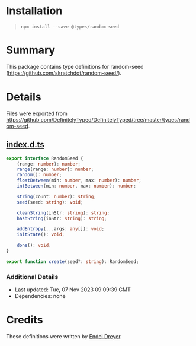 # Installation
> `npm install --save @types/random-seed`

# Summary
This package contains type definitions for random-seed (https://github.com/skratchdot/random-seed/).

# Details
Files were exported from https://github.com/DefinitelyTyped/DefinitelyTyped/tree/master/types/random-seed.
## [index.d.ts](https://github.com/DefinitelyTyped/DefinitelyTyped/tree/master/types/random-seed/index.d.ts)
````ts
export interface RandomSeed {
    (range: number): number;
    range(range: number): number;
    random(): number;
    floatBetween(min: number, max: number): number;
    intBetween(min: number, max: number): number;

    string(count: number): string;
    seed(seed: string): void;

    cleanString(inStr: string): string;
    hashString(inStr: string): string;

    addEntropy(...args: any[]): void;
    initState(): void;

    done(): void;
}

export function create(seed?: string): RandomSeed;

````

### Additional Details
 * Last updated: Tue, 07 Nov 2023 09:09:39 GMT
 * Dependencies: none

# Credits
These definitions were written by [Endel Dreyer](https://github.com/endel).
